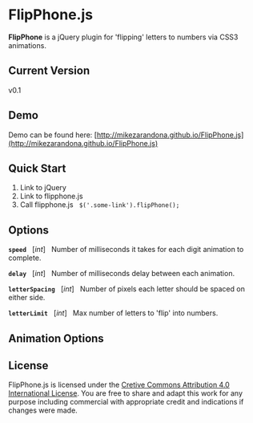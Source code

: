 # FlipPhone.js
**FlipPhone** is a jQuery plugin for 'flipping' letters to numbers via CSS3 animations.

## Current Version
v0.1

## Demo
Demo can be found here:  [http://mikezarandona.github.io/FlipPhone.js](http://mikezarandona.github.io/FlipPhone.js)

## Quick Start
1. Link to jQuery
2. Link to flipphone.js
3. Call flipphone.js &nbsp; `$('.some-link').flipPhone();`

## Options

**`speed`** &nbsp; [*int*] &nbsp; Number of milliseconds it takes for each digit animation to complete.

**`delay`** &nbsp; [*int*] &nbsp; Number of milliseconds delay between each animation.

**`letterSpacing`** &nbsp; [*int*] &nbsp; Number of pixels each letter should be spaced on either side.

**`letterLimit`** &nbsp; [*int*] &nbsp; Max number of letters to 'flip' into numbers.

## Animation Options

## License
FlipPhone.js is licensed under the [Cretive Commons Attribution 4.0 International License](http://creativecommons.org/licenses/by/4.0/deed.en_US).  You are free to share and adapt this work for any purpose including commercial with appropriate credit and indications if changes were made.  
